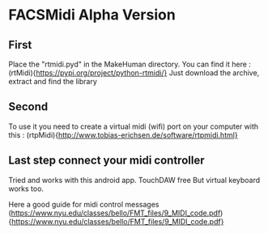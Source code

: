 # FACSMidi Alpha Version
## First
Place the "rtmidi.pyd" in the MakeHuman directory.
You can find it here : 
(rtMidi){https://pypi.org/project/python-rtmidi/}
Just download the archive, extract and find the library
## Second
To use it you need to create a virtual midi (wifi) port on your computer with this :
(rtpMidi){http://www.tobias-erichsen.de/software/rtpmidi.html}
## Last step connect your midi controller
Tried and works with this android app.
TouchDAW free
But virtual keyboard works too.

Here a good guide for midi control messages
(https://www.nyu.edu/classes/bello/FMT_files/9_MIDI_code.pdf){https://www.nyu.edu/classes/bello/FMT_files/9_MIDI_code.pdf}

